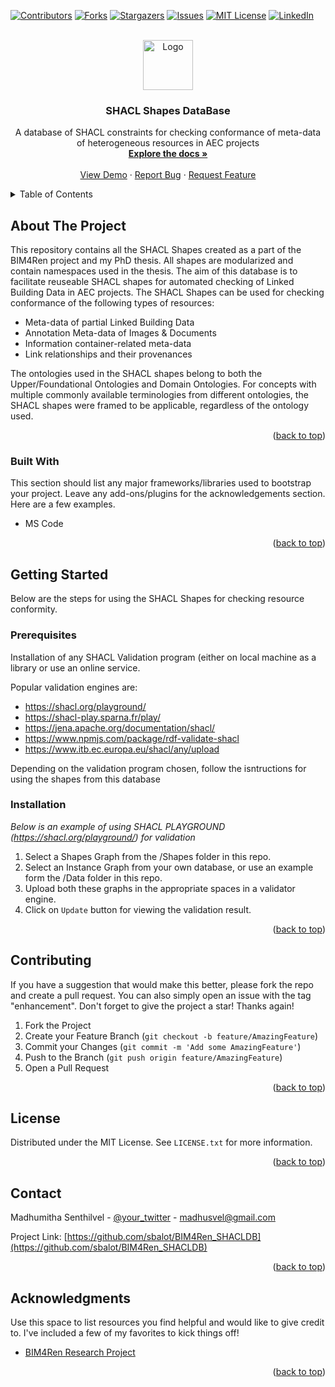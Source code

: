 <!-- Improved compatibility of back to top link: See: https://github.com/sbalot/Best-README-Template/pull/73 -->
<a name="readme-top"></a>
<!--
*** Thanks for checking out the Best-README-Template. If you have a suggestion
*** that would make this better, please fork the repo and create a pull request
*** or simply open an issue with the tag "enhancement".
*** Don't forget to give the project a star!
*** Thanks again! Now go create something AMAZING! :D
-->



<!-- PROJECT SHIELDS -->
<!--
*** I'm using markdown "reference style" links for readability.
*** Reference links are enclosed in brackets [ ] instead of parentheses ( ).
*** See the bottom of this document for the declaration of the reference variables
*** for contributors-url, forks-url, etc. This is an optional, concise syntax you may use.
*** https://www.markdownguide.org/basic-syntax/#reference-style-links
-->
[![Contributors][contributors-shield]][contributors-url]
[![Forks][forks-shield]][forks-url]
[![Stargazers][stars-shield]][stars-url]
[![Issues][issues-shield]][issues-url]
[![MIT License][license-shield]][license-url]
[![LinkedIn][linkedin-shield]][linkedin-url]



<!-- PROJECT LOGO -->
<br />
<div align="center">
  <a href="https://github.com/sbalot/Best-README-Template">
    <img src="images/logo.png" alt="Logo" width="80" height="80">
  </a>

  <h3 align="center">SHACL Shapes DataBase</h3>

  <p align="center">
   A database of SHACL constraints for checking conformance of meta-data of heterogeneous resources in AEC projects
    <br />
    <a href="https://github.com/sbalot/Best-README-Template"><strong>Explore the docs »</strong></a>
    <br />
    <br />
    <a href="https://github.com/sbalot/Best-README-Template">View Demo</a>
    ·
    <a href="https://github.com/sbalot/Best-README-Template/issues">Report Bug</a>
    ·
    <a href="https://github.com/sbalot/Best-README-Template/issues">Request Feature</a>
  </p>
</div>



<!-- TABLE OF CONTENTS -->
<details>
  <summary>Table of Contents</summary>
  <ol>
    <li>
      <a href="#about-the-project">About The Project</a>
      <ul>
        <li><a href="#built-with">Built With</a></li>
      </ul>
    </li>
    <li>
      <a href="#getting-started">Getting Started</a>
      <ul>
        <li><a href="#prerequisites">Prerequisites</a></li>
        <li><a href="#installation">Installation</a></li>
      </ul>
    </li>
    <li><a href="#usage">Usage</a></li>
    <li><a href="#roadmap">Roadmap</a></li>
    <li><a href="#contributing">Contributing</a></li>
    <li><a href="#license">License</a></li>
    <li><a href="#contact">Contact</a></li>
    <li><a href="#acknowledgments">Acknowledgments</a></li>
  </ol>
</details>



<!-- ABOUT THE PROJECT -->
## About The Project

This repository contains all the SHACL Shapes created as a part of the BIM4Ren project and my PhD thesis. All shapes are modularized and contain namespaces used in the thesis. The aim of this database is to facilitate reuseable SHACL shapes for automated checking of Linked Building Data in AEC projects. The SHACL Shapes can be used for checking conformance of the following types of resources:

* Meta-data of partial Linked Building Data
* Annotation Meta-data of Images & Documents
* Information container-related meta-data
* Link relationships and their provenances

The ontologies used in the SHACL shapes belong to both the Upper/Foundational Ontologies and Domain Ontologies. For concepts with multiple commonly available terminologies from different ontologies, the SHACL shapes were framed to be applicable, regardless of the ontology used. 

<p align="right">(<a href="#readme-top">back to top</a>)</p>


### Built With

This section should list any major frameworks/libraries used to bootstrap your project. Leave any add-ons/plugins for the acknowledgements section. Here are a few examples.

* MS Code

<p align="right">(<a href="#readme-top">back to top</a>)</p>

<!-- GETTING STARTED -->
## Getting Started

Below are the steps for using the SHACL Shapes for checking resource conformity.

### Prerequisites

Installation of any SHACL Validation program (either on local machine as a library or use an online service.

Popular validation engines are: 
* https://shacl.org/playground/
* https://shacl-play.sparna.fr/play/
* https://jena.apache.org/documentation/shacl/
* https://www.npmjs.com/package/rdf-validate-shacl
* https://www.itb.ec.europa.eu/shacl/any/upload

Depending on the validation program chosen, follow the isntructions for using the shapes from this database

### Installation

_Below is an example of using SHACL PLAYGROUND (https://shacl.org/playground/) for validation_

1. Select a Shapes Graph from the /Shapes folder in this repo. 
2. Select an Instance Graph from your own database, or use an example form the /Data folder in this repo.
3. Upload both these graphs in the appropriate spaces in a validator engine.
4. Click on ```Update``` button for viewing the validation result.

<p align="right">(<a href="#readme-top">back to top</a>)</p>



<!-- CONTRIBUTING -->
## Contributing

If you have a suggestion that would make this better, please fork the repo and create a pull request. You can also simply open an issue with the tag "enhancement".
Don't forget to give the project a star! Thanks again!

1. Fork the Project
2. Create your Feature Branch (`git checkout -b feature/AmazingFeature`)
3. Commit your Changes (`git commit -m 'Add some AmazingFeature'`)
4. Push to the Branch (`git push origin feature/AmazingFeature`)
5. Open a Pull Request

<p align="right">(<a href="#readme-top">back to top</a>)</p>



<!-- LICENSE -->
## License

Distributed under the MIT License. See `LICENSE.txt` for more information.

<p align="right">(<a href="#readme-top">back to top</a>)</p>



<!-- CONTACT -->
## Contact

Madhumitha Senthilvel - [@your_twitter](https://twitter.com/your_username) - madhusvel@gmail.com

Project Link: [https://github.com/sbalot/BIM4Ren_SHACLDB](https://github.com/sbalot/BIM4Ren_SHACLDB)

<p align="right">(<a href="#readme-top">back to top</a>)</p>



<!-- ACKNOWLEDGMENTS -->
## Acknowledgments

Use this space to list resources you find helpful and would like to give credit to. I've included a few of my favorites to kick things off!

* [BIM4Ren Research Project](https://bim4ren.eu/)

<p align="right">(<a href="#readme-top">back to top</a>)</p>



<!-- MARKDOWN LINKS & IMAGES -->
<!-- https://www.markdownguide.org/basic-syntax/#reference-style-links -->
[contributors-shield]: https://img.shields.io/github/contributors/sbalot/Best-README-Template.svg?style=for-the-badge
[contributors-url]: https://github.com/sbalot/README/graphs/contributors
[forks-shield]: https://img.shields.io/github/forks/sbalot/Best-README-Template.svg?style=for-the-badge
[forks-url]: https://github.com/sbalot/README/network/members
[stars-shield]: https://img.shields.io/github/stars/sbalot/Best-README-Template.svg?style=for-the-badge
[stars-url]: https://github.com/sbalot/README/stargazers
[issues-shield]: https://img.shields.io/github/issues/sbalot/Best-README-Template.svg?style=for-the-badge
[issues-url]: https://github.com/sbalotREADME/issues
[license-shield]: https://img.shields.io/github/license/sbalot/Best-README-Template.svg?style=for-the-badge
[license-url]: https://github.com/sbalot/README/blob/master/LICENSE.txt
[linkedin-shield]: https://img.shields.io/badge/-LinkedIn-black.svg?style=for-the-badge&logo=linkedin&colorB=555
[linkedin-url]: https://linkedin.com/in/madhumithasenthilvel
[product-screenshot]: images/screenshot.png
[Next.js]: https://img.shields.io/badge/next.js-000000?style=for-the-badge&logo=nextdotjs&logoColor=white
[Next-url]: https://nextjs.org/
[React.js]: https://img.shields.io/badge/React-20232A?style=for-the-badge&logo=react&logoColor=61DAFB
[React-url]: https://reactjs.org/
[Vue.js]: https://img.shields.io/badge/Vue.js-35495E?style=for-the-badge&logo=vuedotjs&logoColor=4FC08D
[Vue-url]: https://vuejs.org/
[Angular.io]: https://img.shields.io/badge/Angular-DD0031?style=for-the-badge&logo=angular&logoColor=white
[Angular-url]: https://angular.io/
[Svelte.dev]: https://img.shields.io/badge/Svelte-4A4A55?style=for-the-badge&logo=svelte&logoColor=FF3E00
[Svelte-url]: https://svelte.dev/
[Laravel.com]: https://img.shields.io/badge/Laravel-FF2D20?style=for-the-badge&logo=laravel&logoColor=white
[Laravel-url]: https://laravel.com
[Bootstrap.com]: https://img.shields.io/badge/Bootstrap-563D7C?style=for-the-badge&logo=bootstrap&logoColor=white
[Bootstrap-url]: https://getbootstrap.com
[JQuery.com]: https://img.shields.io/badge/jQuery-0769AD?style=for-the-badge&logo=jquery&logoColor=white
[JQuery-url]: https://jquery.com 
